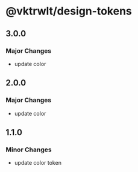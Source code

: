 # @vktrwlt/design-tokens

## 3.0.0

### Major Changes

- update color

## 2.0.0

### Major Changes

- update color

## 1.1.0

### Minor Changes

- update color token
